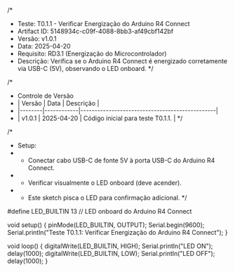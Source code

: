 /*
 * Teste: T0.1.1 - Verificar Energização do Arduino R4 Connect
 * Artifact ID: 5148934c-c09f-4088-8bb3-af49cbf142bf
 * Versão: v1.0.1
 * Data: 2025-04-20
 * Requisito: RD3.1 (Energização do Microcontrolador)
 * Descrição: Verifica se o Arduino R4 Connect é energizado corretamente via USB-C (5V), observando o LED onboard.
 */

/*
 * Controle de Versão
 * | Versão | Data       | Descrição                                      |
 * |--------|------------|------------------------------------------------|
 * | v1.0.1 | 2025-04-20 | Código inicial para teste T0.1.1.              |
 */

/*
 * Setup:
 * - Conectar cabo USB-C de fonte 5V à porta USB-C do Arduino R4 Connect.
 * - Verificar visualmente o LED onboard (deve acender).
 * - Este sketch pisca o LED para confirmação adicional.
 */

#define LED_BUILTIN 13 // LED onboard do Arduino R4 Connect

void setup() {
  pinMode(LED_BUILTIN, OUTPUT);
  Serial.begin(9600);
  Serial.println("Teste T0.1.1: Verificar Energização do Arduino R4 Connect");
}

void loop() {
  digitalWrite(LED_BUILTIN, HIGH);
  Serial.println("LED ON");
  delay(1000);
  digitalWrite(LED_BUILTIN, LOW);
  Serial.println("LED OFF");
  delay(1000);
}